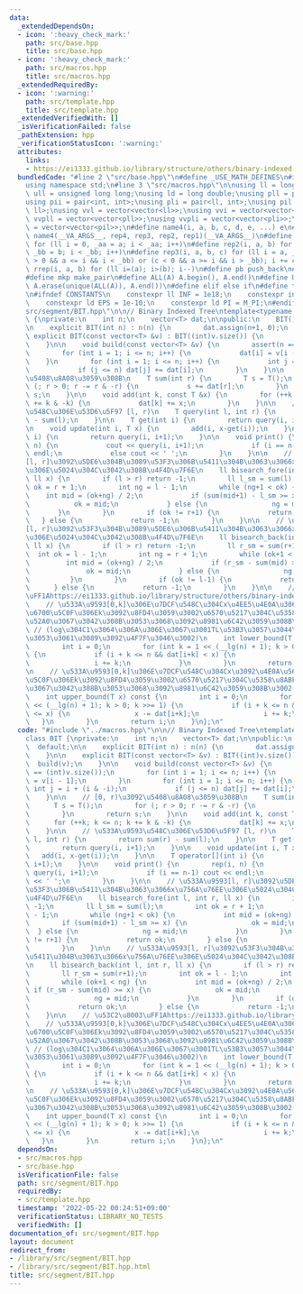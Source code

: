 ```yaml
---
data:
  _extendedDependsOn:
  - icon: ':heavy_check_mark:'
    path: src/base.hpp
    title: src/base.hpp
  - icon: ':heavy_check_mark:'
    path: src/macros.hpp
    title: src/macros.hpp
  _extendedRequiredBy:
  - icon: ':warning:'
    path: src/template.hpp
    title: src/template.hpp
  _extendedVerifiedWith: []
  _isVerificationFailed: false
  _pathExtension: hpp
  _verificationStatusIcon: ':warning:'
  attributes:
    links:
    - https://ei1333.github.io/library/structure/others/binary-indexed-tree.cpp
  bundledCode: "#line 2 \"src/base.hpp\"\n#define _USE_MATH_DEFINES\n#include <bits/stdc++.h>\n\
    using namespace std;\n#line 3 \"src/macros.hpp\"\n\nusing ll = long long;\nusing\
    \ ull = unsigned long long;\nusing ld = long double;\nusing pll = pair<ll, ll>;\n\
    using pii = pair<int, int>;\nusing pli = pair<ll, int>;\nusing pil = pair<int,\
    \ ll>;\nusing vvl = vector<vector<ll>>;\nusing vvi = vector<vector<int>>;\nusing\
    \ vvpll = vector<vector<pll>>;\nusing vvpli = vector<vector<pli>>;\nusing vvpil\
    \ = vector<vector<pil>>;\n#define name4(i, a, b, c, d, e, ...) e\n#define rep(...)\
    \ name4(__VA_ARGS__, rep4, rep3, rep2, rep1)(__VA_ARGS__)\n#define rep1(i, a)\
    \ for (ll i = 0, _aa = a; i < _aa; i++)\n#define rep2(i, a, b) for (ll i = a,\
    \ _bb = b; i < _bb; i++)\n#define rep3(i, a, b, c) for (ll i = a, _bb = b; (c\
    \ > 0 && a <= i && i < _bb) or (c < 0 && a >= i && i > _bb); i += c)\n#define\
    \ rrep(i, a, b) for (ll i=(a); i>(b); i--)\n#define pb push_back\n#define eb emplace_back\n\
    #define mkp make_pair\n#define ALL(A) A.begin(), A.end()\n#define UNIQUE(A) sort(ALL(A)),\
    \ A.erase(unique(ALL(A)), A.end())\n#define elif else if\n#define tostr to_string\n\
    \n#ifndef CONSTANTS\n    constexpr ll INF = 1e18;\n    constexpr int MOD = 1000000007;\n\
    \    constexpr ld EPS = 1e-10;\n    constexpr ld PI = M_PI;\n#endif\n#line 2 \"\
    src/segment/BIT.hpp\"\n\n// Binary Indexed Tree\ntemplate<typename T>\nclass BIT\
    \ {\nprivate:\n    int n;\n    vector<T> dat;\n\npublic:\n    BIT() =  default;\n\
    \n    explicit BIT(int n) : n(n) {\n        dat.assign(n+1, 0);\n    }\n\n   \
    \ explicit BIT(const vector<T> &v) : BIT((int)v.size()) {\n        build(v);\n\
    \    }\n\n    void build(const vector<T> &v) {\n        assert(n == (int)v.size());\n\
    \        for (int i = 1; i <= n; i++) {\n            dat[i] = v[i - 1];\n    \
    \    }\n        for (int i = 1; i <= n; i++) {\n            int j = i + (i & -i);\n\
    \            if (j <= n) dat[j] += dat[i];\n        }\n    }\n\n    // [0, r)\u3092\
    \u5408\u8A08\u3059\u308B\n    T sum(int r) {\n        T s = T();\n        for\
    \ (; r > 0; r -= r & -r) {\n            s += dat[r];\n        }\n        return\
    \ s;\n    }\n\n    void add(int k, const T &x) {\n        for (++k; k <= n; k\
    \ += k & -k) {\n            dat[k] += x;\n        }\n    }\n\n    // \u533A\u9593\
    \u548C\u306E\u53D6\u5F97 [l, r)\n    T query(int l, int r) {\n        return sum(r)\
    \ - sum(l);\n    }\n\n    T get(int i) {\n        return query(i, i+1);\n    }\n\
    \n    void update(int i, T x) {\n        add(i, x-get(i));\n    }\n\n    T operator[](int\
    \ i) {\n        return query(i, i+1);\n    }\n\n    void print() {\n        rep(i,\
    \ n) {\n            cout << query(i, i+1);\n            if (i == n-1) cout <<\
    \ endl;\n            else cout << ' ';\n        }\n    }\n\n    // \u533A\u9593\
    [l, r]\u3092\u5DE6\u304B\u3089\u53F3\u306B\u5411\u304B\u3063\u3066x\u756A\u76EE\
    \u306E\u5024\u304C\u3042\u308B\u4F4D\u7F6E\n    ll bisearch_fore(int l, int r,\
    \ ll x) {\n        if (l > r) return -1;\n        ll l_sm = sum(l);\n        int\
    \ ok = r + 1;\n        int ng = l - 1;\n        while (ng+1 < ok) {\n        \
    \    int mid = (ok+ng) / 2;\n            if (sum(mid+1) - l_sm >= x) {\n     \
    \           ok = mid;\n            } else {\n                ng = mid;\n     \
    \       }\n        }\n        if (ok != r+1) {\n            return ok;\n     \
    \   } else {\n            return -1;\n        }\n    }\n\n    // \u533A\u9593\
    [l, r]\u3092\u53F3\u304B\u3089\u5DE6\u306B\u5411\u304B\u3063\u3066x\u756A\u76EE\
    \u306E\u5024\u304C\u3042\u308B\u4F4D\u7F6E\n    ll bisearch_back(int l, int r,\
    \ ll x) {\n        if (l > r) return -1;\n        ll r_sm = sum(r+1);\n      \
    \  int ok = l - 1;\n        int ng = r + 1;\n        while (ok+1 < ng) {\n   \
    \         int mid = (ok+ng) / 2;\n            if (r_sm - sum(mid) >= x) {\n  \
    \              ok = mid;\n            } else {\n                ng = mid;\n  \
    \          }\n        }\n        if (ok != l-1) {\n            return ok;\n  \
    \      } else {\n            return -1;\n        }\n    }\n\n    // \u53C2\u8003\
    \uFF1Ahttps://ei1333.github.io/library/structure/others/binary-indexed-tree.cpp\n\
    \    // \u533A\u9593[0,k]\u306E\u7DCF\u548C\u304Cx\u4EE5\u4E0A\u3068\u306A\u308B\
    \u6700\u5C0F\u306Ek\u3092\u8FD4\u3059\u3002\u6570\u5217\u304C\u5358\u8ABF\u5897\
    \u52A0\u3067\u3042\u308B\u3053\u3068\u3092\u8981\u6C42\u3059\u308B\u3002\n   \
    \ // (log\u304C1\u3064\u306A\u306E\u3067\u3001TL\u53B3\u3057\u3044\u6642\u306F\
    \u3053\u3061\u3089\u3092\u4F7F\u3046\u3002)\n    int lower_bound(T x) const {\n\
    \        int i = 0;\n        for (int k = 1 << (__lg(n) + 1); k > 0; k >>= 1)\
    \ {\n            if (i + k <= n && dat[i+k] < x) {\n                x -= dat[i+k];\n\
    \                i += k;\n            }\n        }\n        return i;\n    }\n\
    \n    // \u533A\u9593[0,k]\u306E\u7DCF\u548C\u304Cx\u3092\u4E0A\u56DE\u308B\u6700\
    \u5C0F\u306Ek\u3092\u8FD4\u3059\u3002\u6570\u5217\u304C\u5358\u8ABF\u5897\u52A0\
    \u3067\u3042\u308B\u3053\u3068\u3092\u8981\u6C42\u3059\u308B\u3002(\u672Averify)\n\
    \    int upper_bound(T x) const {\n        int i = 0;\n        for (int k = 1\
    \ << (__lg(n) + 1); k > 0; k >>= 1) {\n            if (i + k <= n && dat[i+k]\
    \ <= x) {\n                x -= dat[i+k];\n                i += k;\n         \
    \   }\n        }\n        return i;\n    }\n};\n"
  code: "#include \"../macros.hpp\"\n\n// Binary Indexed Tree\ntemplate<typename T>\n\
    class BIT {\nprivate:\n    int n;\n    vector<T> dat;\n\npublic:\n    BIT() =\
    \  default;\n\n    explicit BIT(int n) : n(n) {\n        dat.assign(n+1, 0);\n\
    \    }\n\n    explicit BIT(const vector<T> &v) : BIT((int)v.size()) {\n      \
    \  build(v);\n    }\n\n    void build(const vector<T> &v) {\n        assert(n\
    \ == (int)v.size());\n        for (int i = 1; i <= n; i++) {\n            dat[i]\
    \ = v[i - 1];\n        }\n        for (int i = 1; i <= n; i++) {\n           \
    \ int j = i + (i & -i);\n            if (j <= n) dat[j] += dat[i];\n        }\n\
    \    }\n\n    // [0, r)\u3092\u5408\u8A08\u3059\u308B\n    T sum(int r) {\n  \
    \      T s = T();\n        for (; r > 0; r -= r & -r) {\n            s += dat[r];\n\
    \        }\n        return s;\n    }\n\n    void add(int k, const T &x) {\n  \
    \      for (++k; k <= n; k += k & -k) {\n            dat[k] += x;\n        }\n\
    \    }\n\n    // \u533A\u9593\u548C\u306E\u53D6\u5F97 [l, r)\n    T query(int\
    \ l, int r) {\n        return sum(r) - sum(l);\n    }\n\n    T get(int i) {\n\
    \        return query(i, i+1);\n    }\n\n    void update(int i, T x) {\n     \
    \   add(i, x-get(i));\n    }\n\n    T operator[](int i) {\n        return query(i,\
    \ i+1);\n    }\n\n    void print() {\n        rep(i, n) {\n            cout <<\
    \ query(i, i+1);\n            if (i == n-1) cout << endl;\n            else cout\
    \ << ' ';\n        }\n    }\n\n    // \u533A\u9593[l, r]\u3092\u5DE6\u304B\u3089\
    \u53F3\u306B\u5411\u304B\u3063\u3066x\u756A\u76EE\u306E\u5024\u304C\u3042\u308B\
    \u4F4D\u7F6E\n    ll bisearch_fore(int l, int r, ll x) {\n        if (l > r) return\
    \ -1;\n        ll l_sm = sum(l);\n        int ok = r + 1;\n        int ng = l\
    \ - 1;\n        while (ng+1 < ok) {\n            int mid = (ok+ng) / 2;\n    \
    \        if (sum(mid+1) - l_sm >= x) {\n                ok = mid;\n          \
    \  } else {\n                ng = mid;\n            }\n        }\n        if (ok\
    \ != r+1) {\n            return ok;\n        } else {\n            return -1;\n\
    \        }\n    }\n\n    // \u533A\u9593[l, r]\u3092\u53F3\u304B\u3089\u5DE6\u306B\
    \u5411\u304B\u3063\u3066x\u756A\u76EE\u306E\u5024\u304C\u3042\u308B\u4F4D\u7F6E\
    \n    ll bisearch_back(int l, int r, ll x) {\n        if (l > r) return -1;\n\
    \        ll r_sm = sum(r+1);\n        int ok = l - 1;\n        int ng = r + 1;\n\
    \        while (ok+1 < ng) {\n            int mid = (ok+ng) / 2;\n           \
    \ if (r_sm - sum(mid) >= x) {\n                ok = mid;\n            } else {\n\
    \                ng = mid;\n            }\n        }\n        if (ok != l-1) {\n\
    \            return ok;\n        } else {\n            return -1;\n        }\n\
    \    }\n\n    // \u53C2\u8003\uFF1Ahttps://ei1333.github.io/library/structure/others/binary-indexed-tree.cpp\n\
    \    // \u533A\u9593[0,k]\u306E\u7DCF\u548C\u304Cx\u4EE5\u4E0A\u3068\u306A\u308B\
    \u6700\u5C0F\u306Ek\u3092\u8FD4\u3059\u3002\u6570\u5217\u304C\u5358\u8ABF\u5897\
    \u52A0\u3067\u3042\u308B\u3053\u3068\u3092\u8981\u6C42\u3059\u308B\u3002\n   \
    \ // (log\u304C1\u3064\u306A\u306E\u3067\u3001TL\u53B3\u3057\u3044\u6642\u306F\
    \u3053\u3061\u3089\u3092\u4F7F\u3046\u3002)\n    int lower_bound(T x) const {\n\
    \        int i = 0;\n        for (int k = 1 << (__lg(n) + 1); k > 0; k >>= 1)\
    \ {\n            if (i + k <= n && dat[i+k] < x) {\n                x -= dat[i+k];\n\
    \                i += k;\n            }\n        }\n        return i;\n    }\n\
    \n    // \u533A\u9593[0,k]\u306E\u7DCF\u548C\u304Cx\u3092\u4E0A\u56DE\u308B\u6700\
    \u5C0F\u306Ek\u3092\u8FD4\u3059\u3002\u6570\u5217\u304C\u5358\u8ABF\u5897\u52A0\
    \u3067\u3042\u308B\u3053\u3068\u3092\u8981\u6C42\u3059\u308B\u3002(\u672Averify)\n\
    \    int upper_bound(T x) const {\n        int i = 0;\n        for (int k = 1\
    \ << (__lg(n) + 1); k > 0; k >>= 1) {\n            if (i + k <= n && dat[i+k]\
    \ <= x) {\n                x -= dat[i+k];\n                i += k;\n         \
    \   }\n        }\n        return i;\n    }\n};\n"
  dependsOn:
  - src/macros.hpp
  - src/base.hpp
  isVerificationFile: false
  path: src/segment/BIT.hpp
  requiredBy:
  - src/template.hpp
  timestamp: '2022-05-22 00:24:51+09:00'
  verificationStatus: LIBRARY_NO_TESTS
  verifiedWith: []
documentation_of: src/segment/BIT.hpp
layout: document
redirect_from:
- /library/src/segment/BIT.hpp
- /library/src/segment/BIT.hpp.html
title: src/segment/BIT.hpp
---
```

